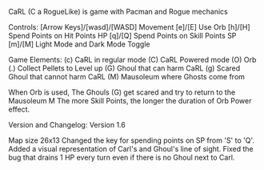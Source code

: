 
CaRL (C a RogueLike) is game with Pacman and Rogue mechanics

Controls:
[Arrow Keys]/[wasd]/[WASD] Movement
[e]/[E] Use Orb
[h]/[H] Spend Points on Hit Points HP
[q]/[Q] Spend Points on Skill Points SP
[m]/[M] Light Mode and Dark Mode Toggle

Game Elements:
(c) CaRL in regular mode
(C) CaRL Powered mode
(O) Orb
(.) Collect Pellets to Level up 
(G) Ghoul that can harm CaRL
(g) Scared Ghoul that cannot harm CaRL
(M) Mausoleum where Ghosts come from

When Orb is used, The Ghouls (G) get scared and try to return to the Mausoleum M
The more Skill Points, the longer the duration of Orb Power effect.

Version and Changelog:
Version 1.6

Map size 26x13
Changed the key for spending points on SP from 'S' to 'Q'.
Added a visual representation of Carl's and Ghoul's line of sight.
Fixed the bug that drains 1 HP every turn even if there is no Ghoul next to Carl.